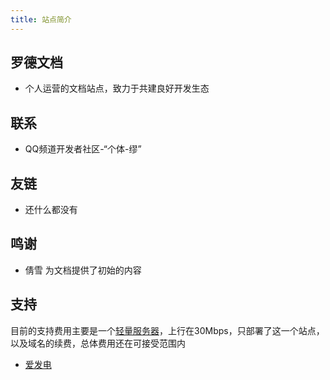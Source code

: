 ```yaml
---
title: 站点简介
---
```


 ## 罗德文档
 
 - 个人运营的文档站点，致力于共建良好开发生态
 
 ## 联系
 
 - QQ频道开发者社区-“个体-缪”
 
 ## 友链
 
 - 还什么都没有
 
 ## 鸣谢
 
 - 倩雪 为文档提供了初始的内容
 
 ## 支持
 
目前的支持费用主要是一个[轻量服务器](https://console.cloud.tencent.com/lighthouse/instance/index)，上行在30Mbps，只部署了这一个站点，以及域名的续费，总体费用还在可接受范围内

 - [爱发电](https://afdian.net/@rdocs)